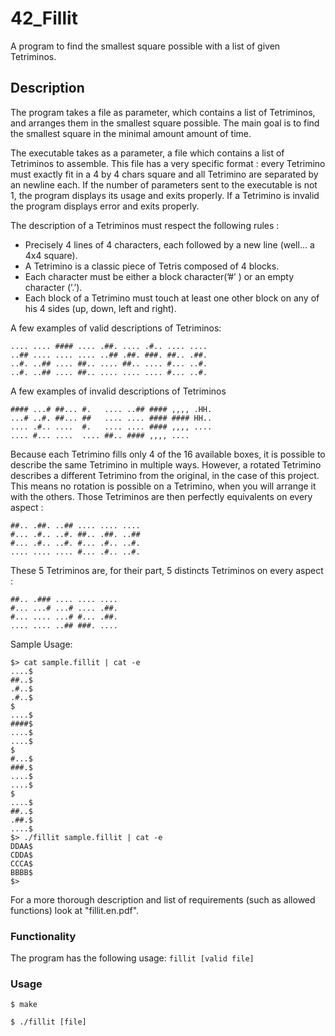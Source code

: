# 42_Fillit
A program to find the smallest square possible with a list of given Tetriminos.

## Description
The program takes a file as parameter, which contains a list of Tetriminos, and arranges them
in the smallest square possible. The main goal is to find the smallest square in the minimal amount amount of time.

The executable takes as a parameter, a file which contains a list of Tetriminos
to assemble. This file has a very specific format : every Tetrimino must exactly fit in a
4 by 4 chars square and all Tetrimino are separated by an newline each.
If the number of parameters sent to the executable is not 1, the program displays
its usage and exits properly. If a Tetrimino is invalid the program displays error and exits properly. 

The description of a Tetriminos must respect the following rules :
- Precisely 4 lines of 4 characters, each followed by a new line (well... a 4x4 square).
- A Tetrimino is a classic piece of Tetris composed of 4 blocks.
- Each character must be either a block character(’#’ ) or an empty character (’.’).
- Each block of a Tetrimino must touch at least one other block on any of his 4 sides
(up, down, left and right).

A few examples of valid descriptions of Tetriminos:
```
.... .... #### .... .##. .... .#.. .... ....
..## .... .... .... ..## .##. ###. ##.. .##.
..#. ..## .... ##.. .... ##.. .... #... ..#.
..#. ..## .... ##.. .... .... .... #... ..#.
```
A few examples of invalid descriptions of Tetriminos
```
#### ...# ##... #.   .... ..## #### ,,,, .HH.
...# ..#. ##... ##   .... .... #### #### HH..
.... .#.. ....  #.   .... .... #### ,,,, ....
.... #... ....  .... ##.. #### ,,,, ....
```
Because each Tetrimino fills only 4 of the 16 available boxes, it is possible to describe
the same Tetrimino in multiple ways. However, a rotated Tetrimino describes a different
Tetrimino from the original, in the case of this project. This means no rotation is possible
on a Tetrimino, when you will arrange it with the others.
Those Tetriminos are then perfectly equivalents on every aspect :
```
##.. .##. ..## .... .... ....
#... .#.. ..#. ##.. .##. ..##
#... .#.. ..#. #... .#.. ..#.
.... .... .... #... .#.. ..#.
```
These 5 Tetriminos are, for their part, 5 distincts Tetriminos on every aspect :
```
##.. .### .... .... ....
#... ...# ...# .... .##.
#... .... ...# #... .##.
.... .... ..## ###. ....
```
Sample Usage:
```
$> cat sample.fillit | cat -e
....$
##..$
.#..$
.#..$
$
....$
####$
....$
....$
$
#...$
###.$
....$
....$
$
....$
##..$
.##.$
....$
$> ./fillit sample.fillit | cat -e
DDAA$
CDDA$
CCCA$
BBBB$
$>
```
For a more thorough description and list of requirements (such as allowed functions) look at "fillit.en.pdf".

### Functionality
The program has the following usage:
`fillit [valid file]`

### Usage
```
$ make
```

```
$ ./fillit [file]
```
